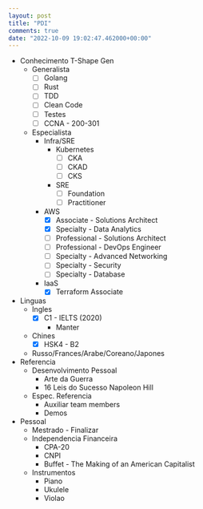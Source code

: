```yaml
---
layout: post
title: "PDI"
comments: true
date: "2022-10-09 19:02:47.462000+00:00"
---
```



* Conhecimento T-Shape Gen
    * Generalista
        * [ ] Golang
        * [ ] Rust
        * [ ] TDD
        * [ ] Clean Code
        * [ ] Testes
        * [ ] CCNA - 200-301
    * Especialista
        * Infra/SRE
            * Kubernetes
                * [ ] CKA
                * [ ] CKAD
                * [ ] CKS
            * SRE
                * [ ] Foundation
                * [ ] Practitioner
        * AWS
            * [x] Associate - Solutions Architect
            * [x] Specialty - Data Analytics
            * [ ] Professional - Solutions Architect 
            * [ ] Professional - DevOps Engineer 
            * [ ] Specialty - Advanced Networking
            * [ ] Specialty - Security
            * [ ] Specialty - Database
        * IaaS
            * [x] Terraform Associate
* Linguas
    * Ingles
        * [x] C1 - IELTS (2020)
            * Manter
    * Chines
        * [x] HSK4 - B2
    * Russo/Frances/Arabe/Coreano/Japones
* Referencia
    * Desenvolvimento Pessoal
        * Arte da Guerra
        * 16 Leis do Sucesso Napoleon Hill
    * Espec. Referencia
        * Auxiliar team members
        * Demos
* Pessoal
    * Mestrado - Finalizar 
    * Independencia Financeira
        * CPA-20
        * CNPI
        * Buffet - The Making of an American Capitalist
    * Instrumentos
        * Piano
        * Ukulele
        * Violao
        
        
        